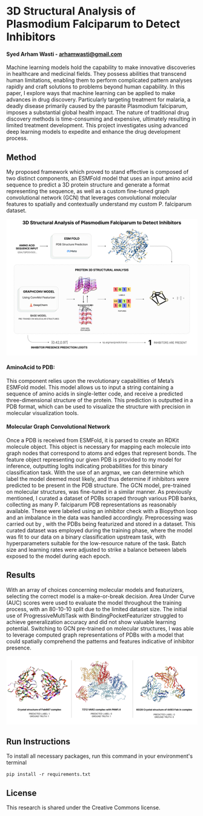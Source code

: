 # 3D Structural Analysis of Plasmodium Falciparum to Detect Inhibitors
#### Syed Arham Wasti - arhamwasti@gmail.com

Machine learning models hold the capability to make innovative discoveries in healthcare and medicinal fields. They possess abilities that transcend human limitations, enabling them to perform complicated pattern analyses rapidly and craft solutions to problems beyond human capability. In this paper, I explore ways that machine learning can be applied to make advances in drug discovery. Particularly targeting treatment for malaria, a deadly disease primarily caused by the parasite Plasmodium falciparum, imposes a substantial global health impact. The nature of traditional drug discovery methods is time-consuming and expensive, ultimately resulting in limited treatment development. This project investigates using advanced deep learning models to expedite and enhance the drug development process.

## Method

My proposed framework which proved to stand effective is composed of two distinct components, an ESMFold model that uses an input amino acid sequence to predict a 3D protein structure and generate a format representing the sequence, as well as a custom fine-tuned graph convolutional network (GCN) that leverages convolutional molecular features to spatially and contextually understand my custom P. falciparum dataset.

![Pipeline Flow Diagram](https://raw.githubusercontent.com/ArhamWasti/Plasmodium-Falciparum-Inhibitor-Detection/main/Pipeline%20Flow%20Diagram.svg?token=GHSAT0AAAAAACSZFUEU5WHVW6R2WD36BXRKZT6QDEQ)

#### AminoAcid to PDB: 
This component relies upon the revolutionary capabilities of Meta’s ESMFold model. This model allows us to input a string containing a sequence of amino acids in single-letter code, and receive a predicted three-dimensional structure of the protein. This prediction is outputted in a PDB format, which can be used to visualize the structure with precision in molecular visualization tools. 

#### Molecular Graph Convolutional Network 
Once a PDB is received from ESMFold, it is parsed to create an RDKit molecule object. This object is necessary for mapping each molecule into graph nodes that correspond to atoms and edges that represent bonds. The feature object representing our given PDB is provided to my model for inference, outputting logits indicating probabilities for this binary classification task. With the use of an argmax, we can determine which label the model deemed most likely, and thus determine if inhibitors were predicted to be present in the PDB structure. The GCN model, pre-trained on molecular structures, was fine-tuned in a similar manner. As previously mentioned, I curated a dataset of PDBs scraped through various PDB banks, collecting as many P. falciparum PDB representations as reasonably available. These were labeled using an inhibitor check with a Biopython loop and an imbalance in the data was handled accordingly. Preprocessing was carried out by , with the PDBs being featurized and stored in a dataset. This curated dataset was employed during the training phase, where the model was fit to our data on a binary classification upstream task, with hyperparameters suitable for the low-resource nature of the task. Batch size and learning rates were adjusted to strike a balance between labels exposed to the model during each epoch.

## Results
With an array of choices concerning molecular models and featurizers, selecting the correct model is a make-or-break decision. Area Under Curve (AUC) scores were used to evaluate the model throughout the training process, with an 80-10-10 split due to the limited dataset size. The initial use of ProgressiveMultiTask with BindingPocketFeaturizer struggled to achieve generalization accuracy and did not show valuable learning potential. Switching to GCN pre-trained on molecular structures, I was able to leverage computed graph representations of PDBs with a model that could spatially comprehend the patterns and features indicative of inhibitor presence.

![Protein Structure Labels](https://raw.githubusercontent.com/ArhamWasti/Plasmodium-Falciparum-Inhibitor-Detection/main/Protein%20Structure%20Labels.svg?token=GHSAT0AAAAAACSZFUEVLF5RYUJZSPIM5MXEZT6QCGQ)

## Run Instructions

To install all necessary packages, run this command in your environment's terminal

```
pip install -r requirements.txt
```


## License
This research is shared under the Creative Commons license.
